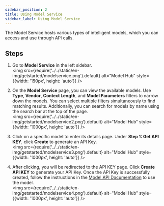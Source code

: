 ```yaml
---
sidebar_position: 2
title: Using Model Service
sidebar_label: Using Model Service
---
```


The Model Service hosts various types of intelligent models, which you can access and use through API calls.

## Steps

1. Go to **Model Service** in the left sidebar.  
   <img src={require('../../static/en-img/getstarted/modelservice.png').default} alt="Model Hub" style={{width: '150px', height: 'auto'}} />

2. On the **Model Service** page, you can view the available models. Use **Type**, **Vendor**, **Context Length**, and **Model Parameters** filters to narrow down the models. You can select multiple filters simultaneously to find matching results. Additionally, you can search for models by name using the search bar at the top of the page.  
   <img src={require('../../static/en-img/getstarted/modelservice2.png').default} alt="Model Hub" style={{width: '1000px', height: 'auto'}} />

3. Click on a specific model to enter its details page. Under **Step 1: Get API KEY**, click **Create** to generate an API Key.  
   <img src={require('../../static/en-img/getstarted/modelservice3.png').default} alt="Model Hub" style={{width: '1000px', height: 'auto'}} />

4. After clicking, you will be redirected to the API KEY page. Click **Create API KEY** to generate your API Key. Once the API Key is successfully created, follow the instructions in the [Model API Documentation](/APIDocs/model-api/overview) to use the model.  
   <img src={require('../../static/en-img/getstarted/modelservice4.png').default} alt="Model Hub" style={{width: '1000px', height: 'auto'}} />
